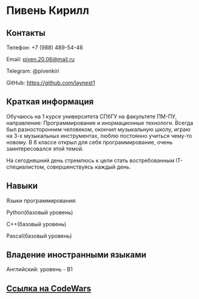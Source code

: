 # Пивень Кирилл

## Контакты

Телефон: +7 (988) 489-54-46<br>

Email: piven.20.06@mail.ru<br>

Telegram: @pivenkiri<br>

GitHub: https://github.com/laynest1<br>


## Краткая информация

Обучаюсь на 1 курсе университета СПбГУ на факультете ПМ-ПУ, направление: Программирование и инормационные технологи. Всегда был разносторонним человеком, окончил музыкальную школу, играю на 3-х музыкальных инструментах, люблю постоянно учиться чему-то новому. В 8 классе открыл для себя программирование, очень заинтересовался этой темой.

На сегодняшний день стремлюсь к цели стать востребованным IT-специалистом, совершенствуясь каждый день.

## Навыки

Языки программирования:<br>

Python(базовый уровень)<br>

C++(базовый уровень)<br>

Pascal(базовый уровень)<br>


## Владение иностранными языками

Английский: уровень - B1

## [Ссылка на CodeWars](https://www.codewars.com/users/Lаyne)

